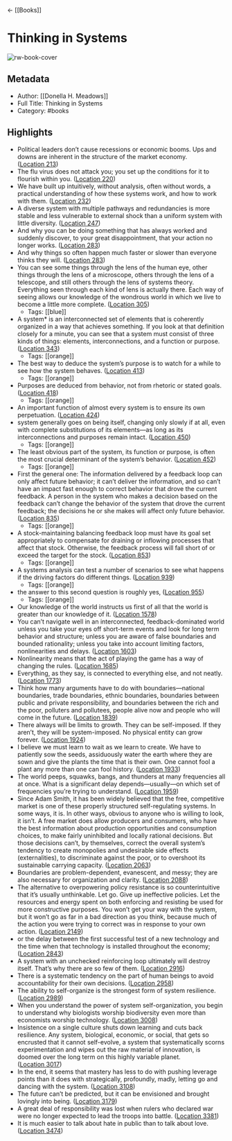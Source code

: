 ← [[Books]]


# Thinking in Systems
![rw-book-cover](https://images-na.ssl-images-amazon.com/images/I/51q%2BTMvkNFL._SL200_.jpg)

## Metadata
- Author: [[Donella H. Meadows]]
- Full Title: Thinking in Systems
- Category: #books

## Highlights
- Political leaders don’t cause recessions or economic booms. Ups and downs are inherent in the structure of the market economy. ([Location 213](https://readwise.io/to_kindle?action=open&asin=B005VSRFEA&location=213))
- The flu virus does not attack you; you set up the conditions for it to flourish within you. ([Location 220](https://readwise.io/to_kindle?action=open&asin=B005VSRFEA&location=220))
- We have built up intuitively, without analysis, often without words, a practical understanding of how these systems work, and how to work with them. ([Location 232](https://readwise.io/to_kindle?action=open&asin=B005VSRFEA&location=232))
- A diverse system with multiple pathways and redundancies is more stable and less vulnerable to external shock than a uniform system with little diversity. ([Location 247](https://readwise.io/to_kindle?action=open&asin=B005VSRFEA&location=247))
- And why you can be doing something that has always worked and suddenly discover, to your great disappointment, that your action no longer works. ([Location 283](https://readwise.io/to_kindle?action=open&asin=B005VSRFEA&location=283))
- And why things so often happen much faster or slower than everyone thinks they will. ([Location 283](https://readwise.io/to_kindle?action=open&asin=B005VSRFEA&location=283))
- You can see some things through the lens of the human eye, other things through the lens of a microscope, others through the lens of a telescope, and still others through the lens of systems theory. Everything seen through each kind of lens is actually there. Each way of seeing allows our knowledge of the wondrous world in which we live to become a little more complete. ([Location 305](https://readwise.io/to_kindle?action=open&asin=B005VSRFEA&location=305))
    - Tags: [[blue]] 
- A system* is an interconnected set of elements that is coherently organized in a way that achieves something. If you look at that definition closely for a minute, you can see that a system must consist of three kinds of things: elements, interconnections, and a function or purpose. ([Location 343](https://readwise.io/to_kindle?action=open&asin=B005VSRFEA&location=343))
    - Tags: [[orange]] 
- The best way to deduce the system’s purpose is to watch for a while to see how the system behaves. ([Location 413](https://readwise.io/to_kindle?action=open&asin=B005VSRFEA&location=413))
    - Tags: [[orange]] 
- Purposes are deduced from behavior, not from rhetoric or stated goals. ([Location 418](https://readwise.io/to_kindle?action=open&asin=B005VSRFEA&location=418))
    - Tags: [[orange]] 
- An important function of almost every system is to ensure its own perpetuation. ([Location 424](https://readwise.io/to_kindle?action=open&asin=B005VSRFEA&location=424))
- system generally goes on being itself, changing only slowly if at all, even with complete substitutions of its elements—as long as its interconnections and purposes remain intact. ([Location 450](https://readwise.io/to_kindle?action=open&asin=B005VSRFEA&location=450))
    - Tags: [[orange]] 
- The least obvious part of the system, its function or purpose, is often the most crucial determinant of the system’s behavior. ([Location 452](https://readwise.io/to_kindle?action=open&asin=B005VSRFEA&location=452))
    - Tags: [[orange]] 
- First the general one: The information delivered by a feedback loop can only affect future behavior; it can’t deliver the information, and so can’t have an impact fast enough to correct behavior that drove the current feedback. A person in the system who makes a decision based on the feedback can’t change the behavior of the system that drove the current feedback; the decisions he or she makes will affect only future behavior. ([Location 835](https://readwise.io/to_kindle?action=open&asin=B005VSRFEA&location=835))
    - Tags: [[orange]] 
- A stock-maintaining balancing feedback loop must have its goal set appropriately to compensate for draining or inflowing processes that affect that stock. Otherwise, the feedback process will fall short of or exceed the target for the stock. ([Location 853](https://readwise.io/to_kindle?action=open&asin=B005VSRFEA&location=853))
    - Tags: [[orange]] 
- A systems analysis can test a number of scenarios to see what happens if the driving factors do different things. ([Location 939](https://readwise.io/to_kindle?action=open&asin=B005VSRFEA&location=939))
    - Tags: [[orange]] 
- the answer to this second question is roughly yes, ([Location 955](https://readwise.io/to_kindle?action=open&asin=B005VSRFEA&location=955))
    - Tags: [[orange]] 
- Our knowledge of the world instructs us first of all that the world is greater than our knowledge of it. ([Location 1578](https://readwise.io/to_kindle?action=open&asin=B005VSRFEA&location=1578))
- You can’t navigate well in an interconnected, feedback-dominated world unless you take your eyes off short-term events and look for long term behavior and structure; unless you are aware of false boundaries and bounded rationality; unless you take into account limiting factors, nonlinearities and delays. ([Location 1603](https://readwise.io/to_kindle?action=open&asin=B005VSRFEA&location=1603))
- Nonlinearity means that the act of playing the game has a way of changing the rules. ([Location 1685](https://readwise.io/to_kindle?action=open&asin=B005VSRFEA&location=1685))
- Everything, as they say, is connected to everything else, and not neatly. ([Location 1773](https://readwise.io/to_kindle?action=open&asin=B005VSRFEA&location=1773))
- Think how many arguments have to do with boundaries—national boundaries, trade boundaries, ethnic boundaries, boundaries between public and private responsibility, and boundaries between the rich and the poor, polluters and pollutees, people alive now and people who will come in the future. ([Location 1839](https://readwise.io/to_kindle?action=open&asin=B005VSRFEA&location=1839))
- There always will be limits to growth. They can be self-imposed. If they aren’t, they will be system-imposed. No physical entity can grow forever. ([Location 1924](https://readwise.io/to_kindle?action=open&asin=B005VSRFEA&location=1924))
- I believe we must learn to wait as we learn to create. We have to patiently sow the seeds, assiduously water the earth where they are sown and give the plants the time that is their own. One cannot fool a plant any more than one can fool history. ([Location 1933](https://readwise.io/to_kindle?action=open&asin=B005VSRFEA&location=1933))
- The world peeps, squawks, bangs, and thunders at many frequencies all at once. What is a significant delay depends—usually—on which set of frequencies you’re trying to understand. ([Location 1959](https://readwise.io/to_kindle?action=open&asin=B005VSRFEA&location=1959))
- Since Adam Smith, it has been widely believed that the free, competitive market is one of these properly structured self-regulating systems. In some ways, it is. In other ways, obvious to anyone who is willing to look, it isn’t. A free market does allow producers and consumers, who have the best information about production opportunities and consumption choices, to make fairly uninhibited and locally rational decisions. But those decisions can’t, by themselves, correct the overall system’s tendency to create monopolies and undesirable side effects (externalities), to discriminate against the poor, or to overshoot its sustainable carrying capacity. ([Location 2063](https://readwise.io/to_kindle?action=open&asin=B005VSRFEA&location=2063))
- Boundaries are problem-dependent, evanescent, and messy; they are also necessary for organization and clarity. ([Location 2088](https://readwise.io/to_kindle?action=open&asin=B005VSRFEA&location=2088))
- The alternative to overpowering policy resistance is so counterintuitive that it’s usually unthinkable. Let go. Give up ineffective policies. Let the resources and energy spent on both enforcing and resisting be used for more constructive purposes. You won’t get your way with the system, but it won’t go as far in a bad direction as you think, because much of the action you were trying to correct was in response to your own action. ([Location 2149](https://readwise.io/to_kindle?action=open&asin=B005VSRFEA&location=2149))
- or the delay between the first successful test of a new technology and the time when that technology is installed throughout the economy; ([Location 2843](https://readwise.io/to_kindle?action=open&asin=B005VSRFEA&location=2843))
- A system with an unchecked reinforcing loop ultimately will destroy itself. That’s why there are so few of them. ([Location 2916](https://readwise.io/to_kindle?action=open&asin=B005VSRFEA&location=2916))
- There is a systematic tendency on the part of human beings to avoid accountability for their own decisions. ([Location 2958](https://readwise.io/to_kindle?action=open&asin=B005VSRFEA&location=2958))
- The ability to self-organize is the strongest form of system resilience. ([Location 2989](https://readwise.io/to_kindle?action=open&asin=B005VSRFEA&location=2989))
- When you understand the power of system self-organization, you begin to understand why biologists worship biodiversity even more than economists worship technology. ([Location 3008](https://readwise.io/to_kindle?action=open&asin=B005VSRFEA&location=3008))
- Insistence on a single culture shuts down learning and cuts back resilience. Any system, biological, economic, or social, that gets so encrusted that it cannot self-evolve, a system that systematically scorns experimentation and wipes out the raw material of innovation, is doomed over the long term on this highly variable planet. ([Location 3017](https://readwise.io/to_kindle?action=open&asin=B005VSRFEA&location=3017))
- In the end, it seems that mastery has less to do with pushing leverage points than it does with strategically, profoundly, madly, letting go and dancing with the system. ([Location 3108](https://readwise.io/to_kindle?action=open&asin=B005VSRFEA&location=3108))
- The future can’t be predicted, but it can be envisioned and brought lovingly into being. ([Location 3179](https://readwise.io/to_kindle?action=open&asin=B005VSRFEA&location=3179))
- A great deal of responsibility was lost when rulers who declared war were no longer expected to lead the troops into battle. ([Location 3381](https://readwise.io/to_kindle?action=open&asin=B005VSRFEA&location=3381))
- It is much easier to talk about hate in public than to talk about love. ([Location 3474](https://readwise.io/to_kindle?action=open&asin=B005VSRFEA&location=3474))
